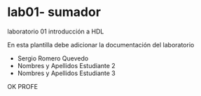 # lab01- sumador 
laboratorio 01 introducción a HDL

En esta plantilla debe adicionar la documentación del laboratorio

* Sergio Romero Quevedo
* Nombres y Apellidos Estudiante 2
* Nombres y Apellidos Estudiante 3


OK PROFE 
